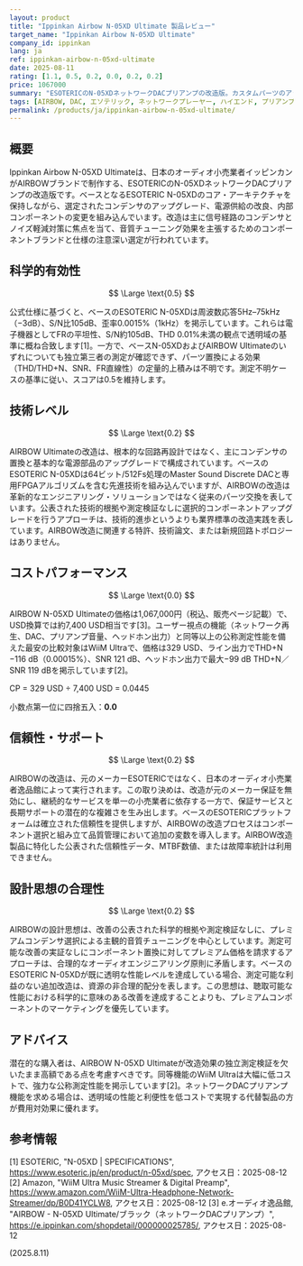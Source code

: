 ```yaml
---
layout: product
title: "Ippinkan Airbow N-05XD Ultimate 製品レビュー"
target_name: "Ippinkan Airbow N-05XD Ultimate"
company_id: ippinkan
lang: ja
ref: ippinkan-airbow-n-05xd-ultimate
date: 2025-08-11
rating: [1.1, 0.5, 0.2, 0.0, 0.2, 0.2]
price: 1067000
summary: "ESOTERICのN-05XDネットワークDACプリアンプの改造版。カスタムパーツのアップグレードを施し、ベースモデルよりも高価格設定されているが、音質向上効果は不明確"
tags: [AIRBOW, DAC, エソテリック, ネットワークプレーヤー, ハイエンド, プリアンプ]
permalink: /products/ja/ippinkan-airbow-n-05xd-ultimate/
---
```

## 概要

Ippinkan Airbow N-05XD Ultimateは、日本のオーディオ小売業者イッピンカンがAIRBOWブランドで制作する、ESOTERICのN-05XDネットワークDACプリアンプの改造版です。ベースとなるESOTERIC N-05XDのコア・アーキテクチャを保持しながら、選定されたコンデンサのアップグレード、電源供給の改良、内部コンポーネントの変更を組み込んでいます。改造は主に信号経路のコンデンサとノイズ軽減対策に焦点を当て、音質チューニング効果を主張するためのコンポーネントブランドと仕様の注意深い選定が行われています。

## 科学的有効性

$$ \Large \text{0.5} $$

公式仕様に基づくと、ベースのESOTERIC N-05XDは周波数応答5Hz–75kHz（−3dB）、S/N比105dB、歪率0.0015%（1kHz）を掲示しています。これらは電子機器としてFRの平坦性、S/N約105dB、THD 0.01%未満の観点で透明域の基準に概ね合致します[1]。一方で、ベースN-05XDおよびAIRBOW Ultimateのいずれについても独立第三者の測定が確認できず、パーツ置換による効果（THD/THD+N、SNR、FR直線性）の定量的上積みは不明です。測定不明ケースの基準に従い、スコアは0.5を維持します。

## 技術レベル

$$ \Large \text{0.2} $$

AIRBOW Ultimateの改造は、根本的な回路再設計ではなく、主にコンデンサの置換と基本的な電源部品のアップグレードで構成されています。ベースのESOTERIC N-05XDは64ビット/512Fs処理のMaster Sound Discrete DACと専用FPGAアルゴリズムを含む先進技術を組み込んでいますが、AIRBOWの改造は革新的なエンジニアリング・ソリューションではなく従来のパーツ交換を表しています。公表された技術的根拠や測定検証なしに選択的コンポーネントアップグレードを行うアプローチは、技術的進歩というよりも業界標準の改造実践を表しています。AIRBOW改造に関連する特許、技術論文、または新規回路トポロジーはありません。

## コストパフォーマンス

$$ \Large \text{0.0} $$

AIRBOW N-05XD Ultimateの価格は1,067,000円（税込、販売ページ記載）で、USD換算では約7,400 USD相当です[3]。ユーザー視点の機能（ネットワーク再生、DAC、プリアンプ音量、ヘッドホン出力）と同等以上の公称測定性能を備えた最安の比較対象はWiiM Ultraで、価格は329 USD、ライン出力でTHD+N −116 dB（0.00015%）、SNR 121 dB、ヘッドホン出力で最大−99 dB THD+N／SNR 119 dBを掲示しています[2]。

CP = 329 USD ÷ 7,400 USD = 0.0445

小数点第一位に四捨五入：**0.0**

## 信頼性・サポート

$$ \Large \text{0.2} $$

AIRBOWの改造は、元のメーカーESOTERICではなく、日本のオーディオ小売業者逸品館によって実行されます。この取り決めは、改造が元のメーカー保証を無効にし、継続的なサービスを単一の小売業者に依存する一方で、保証サービスと長期サポートの潜在的な複雑さを生み出します。ベースのESOTERICプラットフォームは確立された信頼性を提供しますが、AIRBOWの改造プロセスはコンポーネント選択と組み立て品質管理において追加の変数を導入します。AIRBOW改造製品に特化した公表された信頼性データ、MTBF数値、または故障率統計は利用できません。

## 設計思想の合理性

$$ \Large \text{0.2} $$

AIRBOWの設計思想は、改善の公表された科学的根拠や測定検証なしに、プレミアムコンデンサ選択による主観的音質チューニングを中心としています。測定可能な改善の実証なしにコンポーネント置換に対してプレミアム価格を請求するアプローチは、合理的なオーディオエンジニアリング原則に矛盾します。ベースのESOTERIC N-05XDが既に透明な性能レベルを達成している場合、測定可能な利益のない追加改造は、資源の非合理的配分を表します。この思想は、聴取可能な性能における科学的に意味のある改善を達成することよりも、プレミアムコンポーネントのマーケティングを優先しています。

## アドバイス

潜在的な購入者は、AIRBOW N-05XD Ultimateが改造効果の独立測定検証を欠いたまま高額である点を考慮すべきです。同等機能のWiiM Ultraは大幅に低コストで、強力な公称測定性能を掲示しています[2]。ネットワークDACプリアンプ機能を求める場合は、透明域の性能と利便性を低コストで実現する代替製品の方が費用対効果に優れます。

## 参考情報

[1] ESOTERIC, "N-05XD | SPECIFICATIONS", https://www.esoteric.jp/en/product/n-05xd/spec, アクセス日：2025-08-12
[2] Amazon, "WiiM Ultra Music Streamer & Digital Preamp", https://www.amazon.com/WiiM-Ultra-Headphone-Network-Streamer/dp/B0D41YCLW8, アクセス日：2025-08-12
[3] e.オーディオ逸品館, "AIRBOW - N-05XD Ultimate/ブラック（ネットワークDACプリアンプ）", https://e.ippinkan.com/shopdetail/000000025785/, アクセス日：2025-08-12

(2025.8.11)